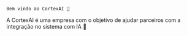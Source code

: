     Bem vindo ao CortexAI 🚀
A CortexAI é uma empresa com o objetivo de ajudar parceiros com a integração no sistema com IA 🤖

